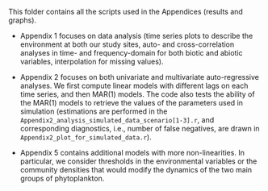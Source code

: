This folder contains all the scripts used in the Appendices (results and graphs). 

* Appendix 1 focuses on data analysis (time series plots to describe the environment at both our study sites, auto- and cross-correlation analyses in time- and frequency-domain for both biotic and abiotic variables, interpolation for missing values).

* Appendix 2 focuses on both univariate and multivariate auto-regressive analyses. We first compute linear models with different lags on each time series, and then MAR(1) models. The code also tests the ability of the MAR(1) models to retrieve the values of the parameters used in simulation (estimations are performed in the `Appendix2_analysis_simulated_data_scenario[1-3].r`, and corresponding diagnostics, i.e., number of false negatives, are drawn in `Appendix2_plot_for_simulated_data.r`).

* Appendix 5 contains additional models with more non-linearities. In particular, we consider thresholds in the environmental variables or the community densities that would modify the dynamics of the two main groups of phytoplankton. 
